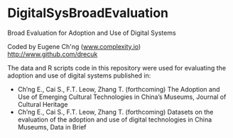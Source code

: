 # DigitalSysBroadEvaluation
Broad Evaluation for Adoption and Use of Digital Systems

Coded by Eugene Ch'ng (www.complexity.io)
http://www.github.com/drecuk

The data and R scripts code in this repository were used for evaluating the adoption and use of digital systems published in:
- Ch’ng E., Cai S., F.T. Leow, Zhang T. (forthcoming) The Adoption and Use of Emerging Cultural Technologies in China’s Museums, Journal of Cultural Heritage
- Ch’ng E., Cai S., F.T. Leow, Zhang T. (forthcoming) Datasets on the evaluation of the adoption and use of digital technologies in China Museums, Data in Brief

